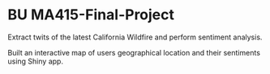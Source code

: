 # BU MA415-Final-Project

Extract twits of the latest California Wildfire and perform sentiment analysis.

Built an interactive map of users geographical location and their sentiments using Shiny app.
